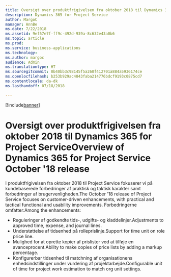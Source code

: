 ```yaml
---
title: Oversigt over produktfrigivelsen fra oktober 2018 til Dynamics 365 for Project Service
description: Dynamics 365 for Project Service
author: MargoC
manager: AnnBe
ms.date: 7/22/2018
ms.assetid: 9ef57e7f-ff9c-492d-939a-8c632e43a0b6
ms.topic: article
ms.prod: 
ms.service: business-applications
ms.technology: 
ms.author: margoc
audience: Admin
ms.translationtype: HT
ms.sourcegitcommit: 0b40bb3c98145f5a260f412701a884a5936174ce
ms.openlocfilehash: b253b929ac4843faba214776bdcf9193c0875cd7
ms.contentlocale: da-dk
ms.lasthandoff: 07/18/2018

---
```


[!include[banner](../../../includes/banner.md)]

#  <a name="overview-of-dynamics-365-for-project-service-october-18-release"></a><span data-ttu-id="a95ac-103">Oversigt over produktfrigivelsen fra oktober 2018 til Dynamics 365 for Project Service</span><span class="sxs-lookup"><span data-stu-id="a95ac-103">Overview of Dynamics 365 for Project Service October '18 release</span></span>

<span data-ttu-id="a95ac-104">I produktfrigivelsen fra oktober 2018 til Project Service fokuserer vi på kundebaserede forbedringer af praktisk og taktisk karakter samt forbedringer af brugervenligheden.</span><span class="sxs-lookup"><span data-stu-id="a95ac-104">The October '18 release of Project Service focuses on customer-driven enhancements, with practical and tactical functional and usability improvements.</span></span> <span data-ttu-id="a95ac-105">Forbedringerne omfatter:</span><span class="sxs-lookup"><span data-stu-id="a95ac-105">Among the enhancements:</span></span>

- <span data-ttu-id="a95ac-106">Reguleringer af godkendte tids-, udgifts- og kladdelinjer.</span><span class="sxs-lookup"><span data-stu-id="a95ac-106">Adjustments to approved time, expense, and journal lines.</span></span>
- <span data-ttu-id="a95ac-107">Understøttelse af tidsenhed på rolleprislinje.</span><span class="sxs-lookup"><span data-stu-id="a95ac-107">Support for time unit on role price line.</span></span>
- <span data-ttu-id="a95ac-108">Mulighed for at oprette kopier af prislister ved at tilføje en avanceprocent.</span><span class="sxs-lookup"><span data-stu-id="a95ac-108">Ability to make copies of price lists by adding a markup percentage.</span></span>
- <span data-ttu-id="a95ac-109">Konfigurerbar tidsenhed til matchning af organisationens enhedsindstillinger under vurdering af projektarbejde.</span><span class="sxs-lookup"><span data-stu-id="a95ac-109">Configurable unit of time for project work estimation to match org unit settings.</span></span>

